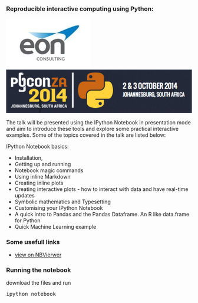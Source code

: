### Reproducible interactive computing using Python:

![](eon.png)
![](pyconza.png)

The talk will be presented using the IPython Notebook in presentation mode and aim to introduce these tools and explore some practical interactive examples. Some of the topics covered in the talk are listed below:

IPython Notebook basics:

* Installation, 
* Getting up and running
* Notebook magic commands
* Using inline Markdown
* Creating inline plots
* Creating interactive plots - how to interact with data and have real-time updates
* Symbolic mathematics and Typesetting
* Customising your IPython Notebook
* A quick intro to Pandas and the Pandas Dataframe. An R like data.frame for Python
* Quick Machine Learning example



### Some usefull links
* [view on NBVierwer](http://nbviewer.ipython.org/github/Tooblippe/ipython_csir/blob/master/csir_ipython.ipynb)


### Running the notebook
download the files and run
<pre>
ipython notebook
</pre>
